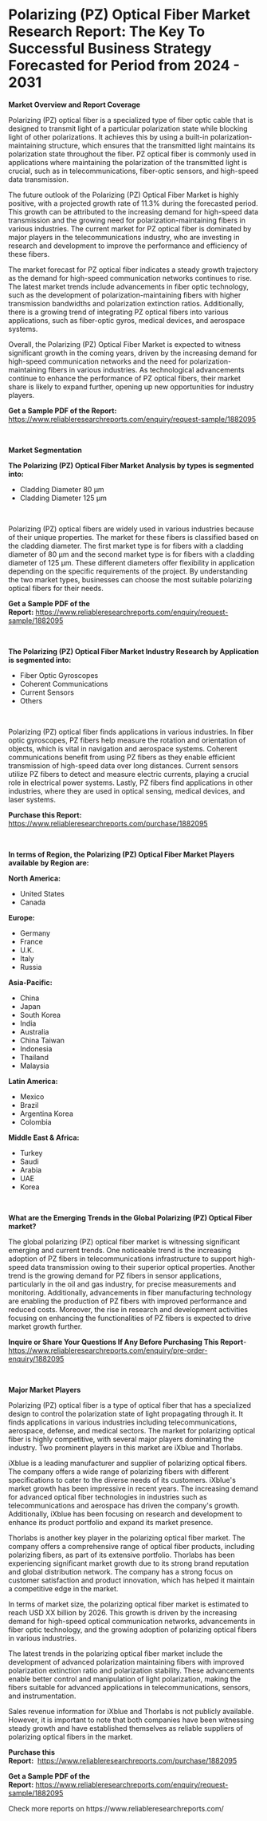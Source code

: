 <p><h1>Polarizing (PZ) Optical Fiber Market Research Report: The Key To Successful Business Strategy Forecasted for Period from 2024 - 2031</h1></p><p><strong>Market Overview and Report Coverage</strong></p>
<p><p>Polarizing (PZ) optical fiber is a specialized type of fiber optic cable that is designed to transmit light of a particular polarization state while blocking light of other polarizations. It achieves this by using a built-in polarization-maintaining structure, which ensures that the transmitted light maintains its polarization state throughout the fiber. PZ optical fiber is commonly used in applications where maintaining the polarization of the transmitted light is crucial, such as in telecommunications, fiber-optic sensors, and high-speed data transmission.</p><p>The future outlook of the Polarizing (PZ) Optical Fiber Market is highly positive, with a projected growth rate of 11.3% during the forecasted period. This growth can be attributed to the increasing demand for high-speed data transmission and the growing need for polarization-maintaining fibers in various industries. The current market for PZ optical fiber is dominated by major players in the telecommunications industry, who are investing in research and development to improve the performance and efficiency of these fibers.</p><p>The market forecast for PZ optical fiber indicates a steady growth trajectory as the demand for high-speed communication networks continues to rise. The latest market trends include advancements in fiber optic technology, such as the development of polarization-maintaining fibers with higher transmission bandwidths and polarization extinction ratios. Additionally, there is a growing trend of integrating PZ optical fibers into various applications, such as fiber-optic gyros, medical devices, and aerospace systems.</p><p>Overall, the Polarizing (PZ) Optical Fiber Market is expected to witness significant growth in the coming years, driven by the increasing demand for high-speed communication networks and the need for polarization-maintaining fibers in various industries. As technological advancements continue to enhance the performance of PZ optical fibers, their market share is likely to expand further, opening up new opportunities for industry players.</p></p>
<p><strong>Get a Sample PDF of the Report:</strong> <a href="https://www.reliableresearchreports.com/enquiry/request-sample/1882095">https://www.reliableresearchreports.com/enquiry/request-sample/1882095</a></p>
<p>&nbsp;</p>
<p><strong>Market Segmentation</strong></p>
<p><strong>The Polarizing (PZ) Optical Fiber Market Analysis by types is segmented into:</strong></p>
<p><ul><li>Cladding Diameter 80 µm</li><li>Cladding Diameter 125 µm</li></ul></p>
<p>&nbsp;</p>
<p><p>Polarizing (PZ) optical fibers are widely used in various industries because of their unique properties. The market for these fibers is classified based on the cladding diameter. The first market type is for fibers with a cladding diameter of 80 µm and the second market type is for fibers with a cladding diameter of 125 µm. These different diameters offer flexibility in application depending on the specific requirements of the project. By understanding the two market types, businesses can choose the most suitable polarizing optical fibers for their needs.</p></p>
<p><strong>Get a Sample PDF of the Report:</strong>&nbsp;<a href="https://www.reliableresearchreports.com/enquiry/request-sample/1882095">https://www.reliableresearchreports.com/enquiry/request-sample/1882095</a></p>
<p>&nbsp;</p>
<p><strong>The Polarizing (PZ) Optical Fiber Market Industry Research by Application is segmented into:</strong></p>
<p><ul><li>Fiber Optic Gyroscopes</li><li>Coherent Communications</li><li>Current Sensors</li><li>Others</li></ul></p>
<p>&nbsp;</p>
<p><p>Polarizing (PZ) optical fiber finds applications in various industries. In fiber optic gyroscopes, PZ fibers help measure the rotation and orientation of objects, which is vital in navigation and aerospace systems. Coherent communications benefit from using PZ fibers as they enable efficient transmission of high-speed data over long distances. Current sensors utilize PZ fibers to detect and measure electric currents, playing a crucial role in electrical power systems. Lastly, PZ fibers find applications in other industries, where they are used in optical sensing, medical devices, and laser systems.</p></p>
<p><strong>Purchase this Report:</strong>&nbsp; <a href="https://www.reliableresearchreports.com/purchase/1882095">https://www.reliableresearchreports.com/purchase/1882095</a></p>
<p>&nbsp;</p>
<p><strong>In terms of Region, the Polarizing (PZ) Optical Fiber Market Players available by Region are:</strong></p>
<p>
    <p> <strong> North America: </strong>
        <ul>
            <li>United States</li>
            <li>Canada</li>
        </ul>
        </p> 
    <p> <strong> Europe: </strong>
        <ul>
            <li>Germany</li>
            <li>France</li>
            <li>U.K.</li>
            <li>Italy</li>
            <li>Russia</li>
        </ul>
        </p> 
    <p> <strong> Asia-Pacific: </strong>
        <ul>
            <li>China</li>
            <li>Japan</li>
            <li>South Korea</li>
            <li>India</li>
            <li>Australia</li>
            <li>China Taiwan</li>
            <li>Indonesia</li>
            <li>Thailand</li>
            <li>Malaysia</li>
        </ul>
        </p> 
    <p> <strong> Latin America: </strong>
        <ul>
            <li>Mexico</li>
            <li>Brazil</li>
            <li>Argentina Korea</li>
            <li>Colombia</li>
        </ul>
        </p> 
    <p> <strong> Middle East & Africa: </strong>
        <ul>
            <li>Turkey</li>
            <li>Saudi</li>
            <li>Arabia</li>
            <li>UAE</li>
            <li>Korea</li>
        </ul>
    </p>
    </p>
<p>&nbsp;</p>
<p><strong>What are the Emerging Trends in the Global Polarizing (PZ) Optical Fiber market?</strong></p>
<p><p>The global polarizing (PZ) optical fiber market is witnessing significant emerging and current trends. One noticeable trend is the increasing adoption of PZ fibers in telecommunications infrastructure to support high-speed data transmission owing to their superior optical properties. Another trend is the growing demand for PZ fibers in sensor applications, particularly in the oil and gas industry, for precise measurements and monitoring. Additionally, advancements in fiber manufacturing technology are enabling the production of PZ fibers with improved performance and reduced costs. Moreover, the rise in research and development activities focusing on enhancing the functionalities of PZ fibers is expected to drive market growth further.</p></p>
<p><strong>Inquire or Share Your Questions If Any Before Purchasing This Report</strong>- <a href="https://www.reliableresearchreports.com/enquiry/pre-order-enquiry/1882095">https://www.reliableresearchreports.com/enquiry/pre-order-enquiry/1882095</a></p>
<p>&nbsp;</p>
<p><strong>Major Market Players</strong></p>
<p><p>Polarizing (PZ) optical fiber is a type of optical fiber that has a specialized design to control the polarization state of light propagating through it. It finds applications in various industries including telecommunications, aerospace, defense, and medical sectors. The market for polarizing optical fiber is highly competitive, with several major players dominating the industry. Two prominent players in this market are iXblue and Thorlabs.</p><p>iXblue is a leading manufacturer and supplier of polarizing optical fibers. The company offers a wide range of polarizing fibers with different specifications to cater to the diverse needs of its customers. iXblue's market growth has been impressive in recent years. The increasing demand for advanced optical fiber technologies in industries such as telecommunications and aerospace has driven the company's growth. Additionally, iXblue has been focusing on research and development to enhance its product portfolio and expand its market presence.</p><p>Thorlabs is another key player in the polarizing optical fiber market. The company offers a comprehensive range of optical fiber products, including polarizing fibers, as part of its extensive portfolio. Thorlabs has been experiencing significant market growth due to its strong brand reputation and global distribution network. The company has a strong focus on customer satisfaction and product innovation, which has helped it maintain a competitive edge in the market.</p><p>In terms of market size, the polarizing optical fiber market is estimated to reach USD XX billion by 2026. This growth is driven by the increasing demand for high-speed optical communication networks, advancements in fiber optic technology, and the growing adoption of polarizing optical fibers in various industries.</p><p>The latest trends in the polarizing optical fiber market include the development of advanced polarization maintaining fibers with improved polarization extinction ratio and polarization stability. These advancements enable better control and manipulation of light polarization, making the fibers suitable for advanced applications in telecommunications, sensors, and instrumentation.</p><p>Sales revenue information for iXblue and Thorlabs is not publicly available. However, it is important to note that both companies have been witnessing steady growth and have established themselves as reliable suppliers of polarizing optical fibers in the market.</p></p>
<p><strong>Purchase this Report:</strong>&nbsp;&nbsp;<a href="https://www.reliableresearchreports.com/purchase/1882095">https://www.reliableresearchreports.com/purchase/1882095</a></p>
<p></p>
<p><strong>Get a Sample PDF of the Report:</strong>&nbsp;<a href="https://www.reliableresearchreports.com/enquiry/request-sample/1882095">https://www.reliableresearchreports.com/enquiry/request-sample/1882095</a></p>
<p>Check more reports on https://www.reliableresearchreports.com/</p>